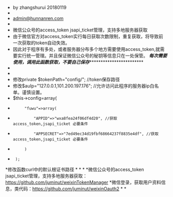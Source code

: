  * by zhangshurui 20180119
 *
 * admin@hunnanren.com
 *
 * 微信公众号的access_token jsapi_ticket管理，支持多地服务器获取
 * 由于微信官方对access_token实行每日获取次数限制，重复获取，将导致前一次获取的token自动失效。
 * 因此对于程序有多处，或者服务器分布多个地方需要使用access_token,就需要实行统一管理。并且保证微信公众号的秘钥等信息只在一处保管。
 ***********************每次需要使用，调用此函数获取，不要自己保存***********************************************
 *
 *
 * 修改private $tokenPath="config/"; //token保存路径
 * 修改$auIp="127.0.0.1,101.200.197.176"; //允许访问此程序的服务器ip白名单。谨慎设置。
 * $this->config=array(
 *          "fuwu"=>array(
 *              "APPID"=>"wxa8fea24f06df4d20", //获取access_token,jsapi_ticket 必要条件
 *              "APPSECRET"=>"7ed49ec34d19fbf68664237f8835e4df", //获取access_token,jsapi_ticket 必要条件
 *          )
 *      );
 *修改函数curl中的默认根证书路径
 *
 *
 *
 *微信公众号的access_token jsapi_ticket管理，支持多地服务器获取：https://github.com/juminut/weixinTokenManager
 *微信登录，获取用户资料信息，类代码：https://github.com/juminut/weixinOauth2
 *
 *